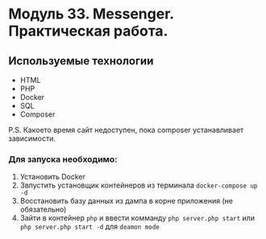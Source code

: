 # Модуль 33. Messenger. Практическая работа.

## Используемые технологии
* HTML
* PHP
* Docker
* SQL
* Composer

P.S. Какоето время сайт недоступен, пока composer устанавливает зависимости.

### Для запуска необходимо:
1. Установить Docker
2. Звпустить установщик контейнеров из терминала `docker-compose up -d`
3. Восстановить базу данных из дампа в корне приложения (не обязательно)
4. Зайти в контейнер `php` и ввести комманду `php server.php start` или `php server.php start -d` для `deamon mode`